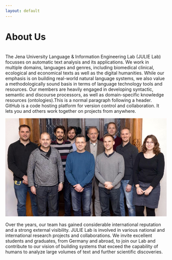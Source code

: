 ```yaml
---
layout: default
---
```


# About Us
<br/>
The Jena University Language & Information Engineering Lab (JULIE Lab) focusses on automatic text analysis and its applications. We work in multiple domains, languages and genres, including biomedical clinical, ecological and economical texts as well as the digital humanities. While our emphasis is on building real-world natural language systems, we also value a methodologically sound basis in terms of language technology tools and resources. Our members are heavily engaged in developing syntactic, semantic and discourse processors, as well as domain-specific knowledge resources (ontologies).This is a normal paragraph following a header. GitHub is a code hosting platform for version control and collaboration. It lets you and others work together on projects from anywhere.

![Branching](/assets/img/gruppe.jpg)

Over the years, our team has gained considerable international reputation and a strong external visibility. JULIE Lab is involved in various national and international research projects and collaborations. We invite excellent students and graduates, from Germany and abroad, to join our Lab and contribute to our vision of building systems that exceed the capability of humans to analyze large volumes of text and further scientific discoveries.
